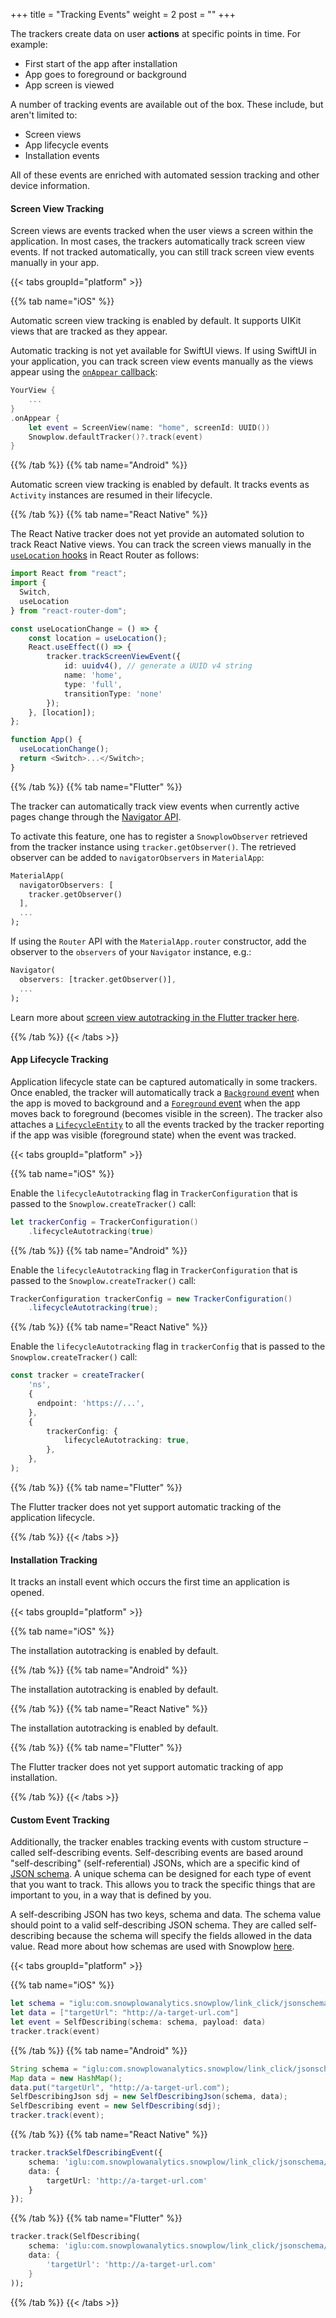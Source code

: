 +++
title = "Tracking Events"
weight = 2
post = ""
+++

The trackers create data on user **actions** at specific points in time. For example:

- First start of the app after installation
- App goes to foreground or background
- App screen is viewed

A number of tracking events are available out of the box. These include, but aren't limited to:

- Screen views
- App lifecycle events
- Installation events

All of these events are enriched with automated session tracking and other device information.

#### Screen View Tracking

Screen views are events tracked when the user views a screen within the application.
In most cases, the trackers automatically track screen view events.
If not tracked automatically, you can still track screen view events manually in your app.

{{< tabs groupId="platform" >}}

{{% tab name="iOS" %}}

Automatic screen view tracking is enabled by default.
It supports UIKit views that are tracked as they appear.

Automatic tracking is not yet available for SwiftUI views.
If using SwiftUI in your application, you can track screen view events manually as the views appear using the [`onAppear` callback](https://developer.apple.com/documentation/charts/chart/onappear(perform:)):

```swift
YourView {
    ...
}
.onAppear {
    let event = ScreenView(name: "home", screenId: UUID())
    Snowplow.defaultTracker()?.track(event)
}
```

{{% /tab %}}
{{% tab name="Android" %}}

Automatic screen view tracking is enabled by default.
It tracks events as `Activity` instances are resumed in their lifecycle.

{{% /tab %}}
{{% tab name="React Native" %}}

The React Native tracker does not yet provide an automated solution to track React Native views.
You can track the screen views manually in the [`useLocation` hooks](https://v5.reactrouter.com/native/api/Hooks/uselocation) in React Router as follows:

```typescript
import React from "react";
import {
  Switch,
  useLocation
} from "react-router-dom";

const useLocationChange = () => {
    const location = useLocation();
    React.useEffect(() => {
        tracker.trackScreenViewEvent({
            id: uuidv4(), // generate a UUID v4 string
            name: 'home',
            type: 'full',
            transitionType: 'none'
        });
    }, [location]);
};

function App() {
  useLocationChange();
  return <Switch>...</Switch>;
}
```

{{% /tab %}}
{{% tab name="Flutter" %}}

The tracker can automatically track view events when currently active pages change through the [Navigator API](https://api.flutter.dev/flutter/widgets/Navigator-class.html).

To activate this feature, one has to register a `SnowplowObserver` retrieved from the tracker instance using `tracker.getObserver()`. The retrieved observer can be added to `navigatorObservers` in `MaterialApp`:

```dart
MaterialApp(
  navigatorObservers: [
    tracker.getObserver()
  ],
  ...
);
```

If using the `Router` API with the `MaterialApp.router` constructor, add the observer to the `observers` of your `Navigator` instance, e.g.:

```dart
Navigator(
  observers: [tracker.getObserver()],
  ...
);
```

Learn more about [screen view autotracking in the Flutter tracker here](https://docs.snowplow.io/docs/collecting-data/collecting-from-own-applications/flutter-tracker/tracking-events/#automatically-tracking-view-events-using-navigator-observer).

{{% /tab %}}
{{< /tabs >}}

#### App Lifecycle Tracking

Application lifecycle state can be captured automatically in some trackers. Once enabled, the tracker will automatically track a [`Background` event](https://docs.snowplow.io/snowplow-android-tracker/classcom_1_1snowplowanalytics_1_1snowplow_1_1event_1_1_background.html) when the app is moved to background and a [`Foreground` event](https://docs.snowplow.io/snowplow-android-tracker/classcom_1_1snowplowanalytics_1_1snowplow_1_1event_1_1_foreground.html) when the app moves back to foreground (becomes visible in the screen). The tracker also attaches a [`LifecycleEntity`](https://docs.snowplow.io/snowplow-android-tracker/classcom_1_1snowplowanalytics_1_1snowplow_1_1entity_1_1_lifecycle_entity.html) to all the events tracked by the tracker reporting if the app was visible (foreground state) when the event was tracked.

{{< tabs groupId="platform" >}}

{{% tab name="iOS" %}}

Enable the `lifecycleAutotracking` flag in `TrackerConfiguration` that is passed to the `Snowplow.createTracker()` call:

```swift
let trackerConfig = TrackerConfiguration()
    .lifecycleAutotracking(true)
```

{{% /tab %}}
{{% tab name="Android" %}}

Enable the `lifecycleAutotracking` flag in `TrackerConfiguration` that is passed to the `Snowplow.createTracker()` call:

```java
TrackerConfiguration trackerConfig = new TrackerConfiguration()
    .lifecycleAutotracking(true);
```

{{% /tab %}}
{{% tab name="React Native" %}}

Enable the `lifecycleAutotracking` flag in `trackerConfig` that is passed to the `Snowplow.createTracker()` call:

```typescript
const tracker = createTracker(
    'ns',
    {
      endpoint: 'https://...',
    },
    {
        trackerConfig: {
            lifecycleAutotracking: true,
        },
    },
);
```

{{% /tab %}}
{{% tab name="Flutter" %}}

The Flutter tracker does not yet support automatic tracking of the application lifecycle.

{{% /tab %}}
{{< /tabs >}}

#### Installation Tracking

It tracks an install event which occurs the first time an application is opened.

{{< tabs groupId="platform" >}}

{{% tab name="iOS" %}}

The installation autotracking is enabled by default.

{{% /tab %}}
{{% tab name="Android" %}}

The installation autotracking is enabled by default.

{{% /tab %}}
{{% tab name="React Native" %}}

The installation autotracking is enabled by default.

{{% /tab %}}
{{% tab name="Flutter" %}}

The Flutter tracker does not yet support automatic tracking of app installation.

{{% /tab %}}
{{< /tabs >}}

#### Custom Event Tracking

Additionally, the tracker enables tracking events with custom structure – called self-describing events.
Self-describing events are based around "self-describing" (self-referential) JSONs, which are a specific kind of [JSON schema](http://json-schema.org/).
A unique schema can be designed for each type of event that you want to track.
This allows you to track the specific things that are important to you, in a way that is defined by you.

A self-describing JSON has two keys, schema and data.
The schema value should point to a valid self-describing JSON schema.
They are called self-describing because the schema will specify the fields allowed in the data value.
Read more about how schemas are used with Snowplow [here](https://docs.snowplowanalytics.com/docs/understanding-tracking-design/understanding-schemas-and-validation/).

{{< tabs groupId="platform" >}}

{{% tab name="iOS" %}}

```swift
let schema = "iglu:com.snowplowanalytics.snowplow/link_click/jsonschema/1-0-1"
let data = ["targetUrl": "http://a-target-url.com"]
let event = SelfDescribing(schema: schema, payload: data)       
tracker.track(event)
```

{{% /tab %}}
{{% tab name="Android" %}}

 ```java
String schema = "iglu:com.snowplowanalytics.snowplow/link_click/jsonschema/1-0-1";
Map data = new HashMap();
data.put("targetUrl", "http://a-target-url.com");
SelfDescribingJson sdj = new SelfDescribingJson(schema, data);
SelfDescribing event = new SelfDescribing(sdj);
tracker.track(event);
```

{{% /tab %}}
{{% tab name="React Native" %}}

```typescript
tracker.trackSelfDescribingEvent({
    schema: 'iglu:com.snowplowanalytics.snowplow/link_click/jsonschema/1-0-1',
    data: {
        targetUrl: 'http://a-target-url.com'
    }
});
```

{{% /tab %}}
{{% tab name="Flutter" %}}

```dart
tracker.track(SelfDescribing(
    schema: 'iglu:com.snowplowanalytics.snowplow/link_click/jsonschema/1-0-1',
    data: {
        'targetUrl': 'http://a-target-url.com'
    }
));
```

{{% /tab %}}
{{< /tabs >}}
